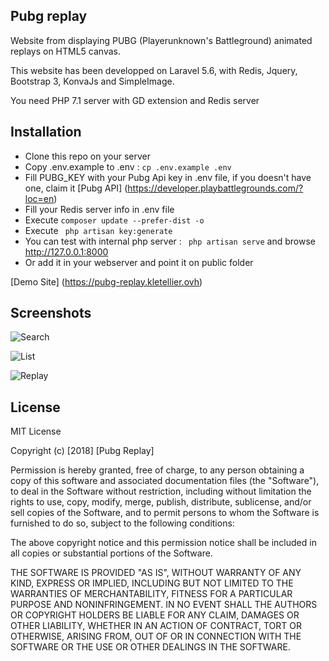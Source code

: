  

## Pubg replay

 Website from displaying PUBG (Playerunknown's Battleground) animated replays on HTML5 canvas.

 This website has been developped on Laravel 5.6, with Redis, Jquery, Bootstrap 3, KonvaJs and SimpleImage.

 You need PHP 7.1 server with GD extension and Redis server

## Installation

- Clone this repo on your server
- Copy .env.example to .env : ```cp .env.example .env```
- Fill PUBG_KEY with your Pubg Api key in .env file, if you doesn't have one, claim it [Pubg API] (https://developer.playbattlegrounds.com/?loc=en) 
- Fill your Redis server info in .env file
- Execute ```composer update --prefer-dist -o``` 
- Execute ``` php artisan key:generate```
- You can test with internal php server : ``` php artisan serve``` and browse http://127.0.0.1:8000
- Or add it in your webserver and point it on public folder

[Demo Site] (https://pubg-replay.kletellier.ovh)

## Screenshots

![Search](http://pubg-replay.kletellier.xyz/images/menu.png) 

![List](http://pubg-replay.kletellier.xyz/images/list.png) 

![Replay](http://pubg-replay.kletellier.xyz/images/replaypage.png) 

## License

MIT License

Copyright (c) [2018] [Pubg Replay]

Permission is hereby granted, free of charge, to any person obtaining a copy
of this software and associated documentation files (the "Software"), to deal
in the Software without restriction, including without limitation the rights
to use, copy, modify, merge, publish, distribute, sublicense, and/or sell
copies of the Software, and to permit persons to whom the Software is
furnished to do so, subject to the following conditions:

The above copyright notice and this permission notice shall be included in all
copies or substantial portions of the Software.

THE SOFTWARE IS PROVIDED "AS IS", WITHOUT WARRANTY OF ANY KIND, EXPRESS OR
IMPLIED, INCLUDING BUT NOT LIMITED TO THE WARRANTIES OF MERCHANTABILITY,
FITNESS FOR A PARTICULAR PURPOSE AND NONINFRINGEMENT. IN NO EVENT SHALL THE
AUTHORS OR COPYRIGHT HOLDERS BE LIABLE FOR ANY CLAIM, DAMAGES OR OTHER
LIABILITY, WHETHER IN AN ACTION OF CONTRACT, TORT OR OTHERWISE, ARISING FROM,
OUT OF OR IN CONNECTION WITH THE SOFTWARE OR THE USE OR OTHER DEALINGS IN THE
SOFTWARE.
 
